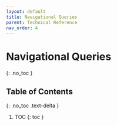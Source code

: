 ```yaml
---
layout: default
title: Navigational Queries
parent: Technical Reference
nav_order: 4
---
```


# Navigational Queries
{: .no_toc }

## Table of Contents
{: .no_toc .text-delta }

1. TOC
{: toc }
